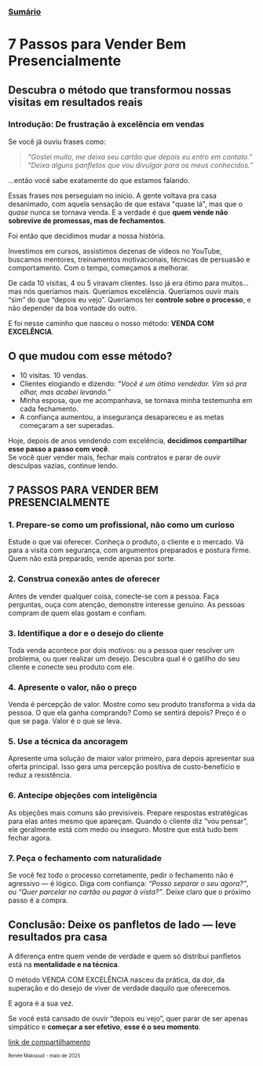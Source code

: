 ### [Sumário](<https://maksoud.github.io/Sumário>)

# **7 Passos para Vender Bem Presencialmente**

## Descubra o método que transformou nossas visitas em resultados reais

### **Introdução: De frustração à excelência em vendas**

Se você já ouviu frases como:

> _“Gostei muito, me deixa seu cartão que depois eu entro em contato.”_  
> _“Deixa alguns panfletos que vou divulgar para os meus conhecidos.”_

…então você sabe exatamente do que estamos falando.

Essas frases nos perseguiam no início. A gente voltava pra casa desanimado, com aquela sensação de que estava "quase lá", mas que o _quase_ nunca se tornava venda. E a verdade é que **quem vende não sobrevive de promessas, mas de fechamentos**.

Foi então que decidimos mudar a nossa história.

Investimos em cursos, assistimos dezenas de vídeos no YouTube, buscamos mentores, treinamentos motivacionais, técnicas de persuasão e comportamento. Com o tempo, começamos a melhorar.

De cada 10 visitas, 4 ou 5 viravam clientes. Isso já era ótimo para muitos… mas nós queríamos mais. Queríamos excelência. Queríamos ouvir mais “sim” do que “depois eu vejo”. Queríamos ter **controle sobre o processo**, e não depender da boa vontade do outro.

E foi nesse caminho que nasceu o nosso método: **VENDA COM EXCELÊNCIA**.

## **O que mudou com esse método?**

- 10 visitas. 10 vendas.
- Clientes elogiando e dizendo: _“Você é um ótimo vendedor. Vim só pra olhar, mas acabei levando.”_
- Minha esposa, que me acompanhava, se tornava minha testemunha em cada fechamento.
- A confiança aumentou, a insegurança desapareceu e as metas começaram a ser superadas.

Hoje, depois de anos vendendo com excelência, **decidimos compartilhar esse passo a passo com você**.  
Se você quer vender mais, fechar mais contratos e parar de ouvir desculpas vazias, continue lendo.

## **7 PASSOS PARA VENDER BEM PRESENCIALMENTE**

### **1. Prepare-se como um profissional, não como um curioso**

Estude o que vai oferecer. Conheça o produto, o cliente e o mercado. Vá para a visita com segurança, com argumentos preparados e postura firme. Quem não está preparado, vende apenas por sorte.

### **2. Construa conexão antes de oferecer**

Antes de vender qualquer coisa, conecte-se com a pessoa. Faça perguntas, ouça com atenção, demonstre interesse genuíno. As pessoas compram de quem elas gostam e confiam.

### **3. Identifique a dor e o desejo do cliente**

Toda venda acontece por dois motivos: ou a pessoa quer resolver um problema, ou quer realizar um desejo. Descubra qual é o gatilho do seu cliente e conecte seu produto com ele.

### **4. Apresente o valor, não o preço**

Venda é percepção de valor. Mostre como seu produto transforma a vida da pessoa. O que ela ganha comprando? Como se sentirá depois? Preço é o que se paga. Valor é o que se leva.

### **5. Use a técnica da ancoragem**

Apresente uma solução de maior valor primeiro, para depois apresentar sua oferta principal. Isso gera uma percepção positiva de custo-benefício e reduz a resistência.

### **6. Antecipe objeções com inteligência**

As objeções mais comuns são previsíveis. Prepare respostas estratégicas para elas antes mesmo que apareçam. Quando o cliente diz “vou pensar”, ele geralmente está com medo ou inseguro. Mostre que está tudo bem fechar agora.

### **7. Peça o fechamento com naturalidade**

Se você fez todo o processo corretamente, pedir o fechamento não é agressivo — é lógico. Diga com confiança: _“Posso separar o seu agora?”_, ou _“Quer parcelar no cartão ou pagar à vista?”_. Deixe claro que o próximo passo é a compra.

## **Conclusão: Deixe os panfletos de lado — leve resultados pra casa**

A diferença entre quem vende de verdade e quem só distribui panfletos está na **mentalidade e na técnica**.

O método VENDA COM EXCELÊNCIA nasceu da prática, da dor, da superação e do desejo de viver de verdade daquilo que oferecemos.

E agora é a sua vez.

Se você está cansado de ouvir “depois eu vejo”, quer parar de ser apenas simpático e **começar a ser efetivo**, **esse é o seu momento**.


[link de compartilhamento](<https://maksoud.github.io/Vendas%20e%20Neg%C3%B3cios%2F7%20Passos%20para%20Vender%20Bem%20Presencialmente>)

<sup><sub>
Renée Maksoud - maio de 2025
</sub></sup>